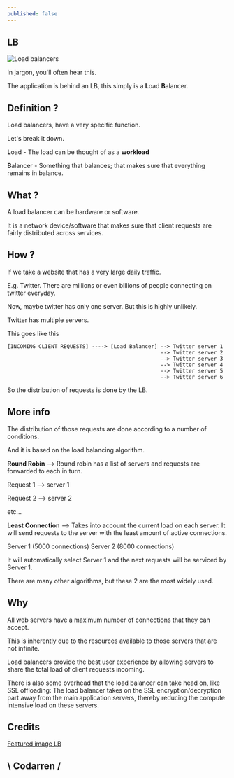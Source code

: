 ```yaml
---
published: false
---
```

## LB
![Load balancers](https://github.com/codarrenvelvindron/codarrenvelvindron.github.io/raw/master/images/Load-Balancer-Icon.webp)

In jargon, you'll often hear this.

The application is behind an LB, this simply is a **L**oad **B**alancer.

## Definition ?
Load balancers, have a very specific function.

Let's break it down.

**L**oad - The load can be thought of as a **workload**

**B**alancer - Something that balances; that makes sure that everything remains in balance.

## What ?
A load balancer can be hardware or software.

It is a network device/software that makes sure that client requests are fairly distributed across services.

## How ?
If we take a website that has a very large daily traffic.

E.g. Twitter. There are millions or even billions of people connecting on twitter everyday.

Now, maybe twitter has only one server. But this is highly unlikely.

Twitter has multiple servers.

This goes like this

```
[INCOMING CLIENT REQUESTS] ----> [Load Balancer] --> Twitter server 1
												 --> Twitter server 2
                                                 --> Twitter server 3
                                                 --> Twitter server 4
                                                 --> Twitter server 5
                                                 --> Twitter server 6

```
So the distribution of requests is done by the LB.

## More info

The distribution of those requests are done according to a number of conditions.

And it is based on the load balancing algorithm.

**Round Robin** --> Round robin has a list of servers and requests are forwarded to each in turn.

Request 1 --> server 1

Request 2 --> server 2

etc...

**Least Connection** --> Takes into account the current load on each server. It will send requests to the server with the least amount of active connections.

Server 1 (5000 connections)
Server 2 (8000 connections)

It will automatically select Server 1 and the next requests will be serviced by Server 1.

There are many other algorithms, but these 2 are the most widely used.

## Why
All web servers have a maximum number of connections that they can accept.

This is inherently due to the resources available to those servers that are not infinite.

Load balancers provide the best user experience by allowing servers to share the total load of client requests incoming.

There is also some overhead that the load balancer can take head on, like SSL offloading: The load balancer takes on the SSL encryption/decryption part away from the main application servers, thereby reducing the compute intensive load on these servers.

## Credits
[Featured image LB](https://avinetworks.com/wp-content/uploads/2018/03/Load-Balancer-Icon.png)

## \ Codarren /